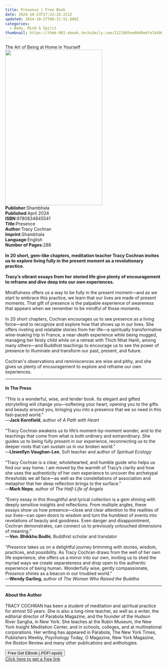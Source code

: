```yaml
---
title: Presence | Free Book
date: 2024-10-23T17:22:29.221Z
updated: 2024-10-27T00:21:51.686Z
categories:
  - Body, Mind & Spirit
thumbnail: https://thmb-001-ebook.techidaily.com/2121005ee60d0e6fa7a506eccf8cb4e56f361b938c069ae2e2cb115496dbff32.jpg
---
```

<main id="book-container">
  <div class="flex flex-col">
    <div class="book-brief flex-1 py-6 px-4 sm:p-6 md:py-10 md:px-8">
      <!-- brief-->
      <div class="book-brief-main">The Art of Being at Home in Yourself</div>
    </div>
    <div
      class="book-meta-info flex-1 grid gap-4 col-start-1 col-end-3 row-start-1 sm:mb-6 sm:grid-cols-4 lg:gap-6 lg:col-start-2 lg:row-end-6 lg:row-span-6 lg:mb-0"
    >
      <div
        class="book-meta-info-left place-content-center mt-4 p-4 text-sm leading-6 col-start-2 col-span-2 dark:text-slate-400"
      >
        <img
          class="w-full h-500 object-cover rounded-lg sm:h-255 sm:col-span-2 lg:col-span-full"
          src="https://img-001-ebook.techidaily.com/20c67b8bb4c01f0fe008ad4657c362860474b3e64329fa8e7bb899acf37a5c22.jpg"
          alt=""
          width="312"
          height="500"
        />
      </div>
      <div
        class="book-meta-info-right mt-2 col-start-1 row-start-2 col-span-3 self-center"
      >
        <!-- meta data  -->
        <div class="flex flex-col px-4 md:px-8">
          <div class="flex-1">
            <strong>Publisher</strong>:<span class="px-2">Shambhala</span>
          </div>
          <div class="flex-1">
            <strong>Published</strong>:<span class="px-2">April 2024</span>
          </div>
          <div class="flex-1">
            <strong>ISBN</strong>:<span class="px-2">9780834845541</span>
          </div>
          <div class="flex-1">
            <strong>Title</strong>:<span class="px-2">Presence</span>
          </div>
          <div class="flex-1">
            <strong>Author</strong>:<span class="px-2">Tracy Cochran</span>
          </div>
          <div class="flex-1">
            <strong>Imprint</strong>:<span class="px-2">Shambhala</span>
          </div>
          <div class="flex-1">
            <strong>Language</strong>:<span class="px-2">English</span>
          </div>
          <div class="flex-1">
            <strong>Number of Pages</strong>:<span class="px-2">288</span>
          </div>
        </div>
      </div>
    </div>
    <div class="book-description flex-1 py-6 px-4 sm:p-6 md:py-10 md:px-8">
      <div class="book-description-main">
        <div accordion-content="" id="description">
          <b
            ><br />In 20 short, gem-like chapters, meditation teacher Tracy
            Cochran invites us to explore living fully in the present moment as
            a revolutionary practice.<br /><br />Tracy’s vibrant essays from her
            storied life give plenty of encouragement to reframe and dive deep
            into our own experiences.</b
          ><br /><br />Mindfulness offers us a way to be fully in the present
          moment—and as we start to embrace this practice, we learn that our
          lives are made of present moments. That gift of presence is the
          palpable experience of awareness that appears when we remember to be
          mindful of those moments.&nbsp; &nbsp;<br /><b></b><br />In 20 short
          chapters, Cochran encourages us to see presence as a living force—and
          to recognize and explore how that shows up in our lives. She offers
          riveting and relatable stories from her life—a spiritually
          transformative wine-making trip in France, a near-death experience
          while being mugged, managing her feisty child while on a retreat with
          Thich Nhat Hanh, among many others—and Buddhist teachings to encourage
          us to see the power of presence to illuminate and transform our past,
          present, and future.&nbsp;<br /><b></b><br />Cochran's observations
          and reminiscences are wise and pithy, and she gives us plenty of
          encouragement to explore and reframe our own experiences.
        </div>
        <div class="accordion-fader"></div>
      </div>
    </div>
    <div class="book-excerpts flex-1 py-6 px-4 sm:p-6 md:py-10 md:px-8">
      <!-- excerpts-->
      <div class="book-excerpts-main">
        <hr />
        <h4 class="placeholder placeholder-heading">
          <span>In The Press</span>
        </h4>
        <p>
          “This is a wonderful, wise, and tender book. Its elegant and gifted
          storytelling will change you—softening your heart, opening you to the
          gifts and beauty around you, bringing you into a presence that we so
          need in this fast-paced world.”<br />—<b>Jack Kornfield</b>, author of
          <i>A Path with Heart</i><br /><br />“Tracy Cochran awakens us to
          life’s moment-by-moment wonder, and to the teachings that come from
          what is both ordinary and extraordinary. She guides us to being fully
          present in our experience, reconnecting us to the deeper roots that
          can sustain us in our broken world.”<br />—<b>Llewellyn Vaughan-Lee</b
          >, Sufi teacher and author of <i>Spiritual Ecology</i
          ><br /><br />“Tracy Cochran is a clear, wholehearted, and humble guide
          who helps us find our way home. I am moved by the warmth of Tracy’s
          clarity and how she uses the authenticity of her own experience to
          uncover the archetypal thresholds we all face—as well as the
          constellations of association and metaphor that her deep reflection
          brings to the surface.”<br />—<b>Mark Nepo</b>, author of
          <i>The Half-Life of Angels</i><br /><br />“Every essay in this
          thoughtful and lyrical collection is a gem shining with deeply
          sensitive insights and reflections. From multiple angles, these essays
          show us how presence—close and clear attention to the realities of our
          lives—can open doors to wisdom and turn the humblest of events into
          revelations of beauty and goodness. Even danger and disappointment,
          Cochran demonstrates, can connect us to previously untouched
          dimensions of meaning.”<br />—<b>Ven. Bhikkhu Bodhi</b>, Buddhist
          scholar and translator<br /><br />“<i>Presence</i> takes us on a
          delightful journey brimming with stories, wisdom, practices, and
          possibility. As Tracy Cochran draws from the well of her own life
          experience, she offers us a mirror into our own, inviting us to shed
          the myriad ways we create separateness and drop open to the authentic
          experience of being human. Wonderfully wise, gently compassionate,
          <i>Presence</i> shines as a beacon in our troubled world.”<br />—<b
            >Wendy Garling</b
          >, author of&nbsp;<i>The Woman Who Raised the Buddha</i>
        </p>
      </div>
    </div>
    <div class="book-about-author flex-1 py-6 px-4 sm:p-6 md:py-10 md:px-8">
      <!-- about author-->
      <div class="book-main-author-main">
        <hr />
        <h4 class="placeholder placeholder-heading">
          <span>About the Author</span>
        </h4>
        <p>
          ​TRACY COCHRAN has been a student of meditation and spiritual practice
          for almost 50 years. She is also a long-time teacher, as well as a
          writer, the editorial director of Parabola Magazine, and the founder
          of the Hudson River Sangha, in New York. She teaches at the Rubin
          Museum, the New York Insight Meditation Center, and in schools,
          colleges, and at multinational corporations. Her writing has appeared
          in Parabola, The New York Times, Publishers Weekly, Psychology Today,
          O Magazine, New York Magazine, the Boston Review and many other
          publications and anthologies.
        </p>
      </div>
    </div>
    <div class="book-free-get flex-1 py-6 px-4 sm:p-6 md:py-10 md:px-8">
      <button
        id="btn-free-get"
        class="bg-blue-500 hover:bg-blue-700 text-white font-bold py-2 px-4 rounded"
      >
        Free Get EBook (.PDF/.epub)
      </button>
      <div id="countdown-display" class="px-2 text-lg mt-2"></div>
      <a
        id="free-link"
        class="hidden bg-blue-500 hover:bg-blue-700 text-white font-bold py-2 px-4 rounded"
        href="https://www.ebooks.com/en-us/book/211132883/presence/tracy-cochran/"
        target="_blank"
        >Click here to get a free link</a
      >
    </div>
    <script>
      let countdownTime = 0;
      let countdownInterval = null;
      document
        .getElementById('btn-free-get')
        .addEventListener('click', startCountdown);
      function startCountdown() {
        countdownTime = new Date().getTime() + 60000 * 3;
        countdownInterval = setInterval(updateCountdown, 1000);
        document.getElementById('btn-free-get').disabled = true;
        document
          .getElementById('btn-free-get')
          .classList.add('bg-gray-500', 'cursor-not-allowed');
      }
      function updateCountdown() {
        let currentTime = new Date().getTime();
        let timeLeft = countdownTime - currentTime;
        let secondsLeft = Math.floor(timeLeft / 1000);
        document.getElementById('countdown-display').innerHTML =
          `Remaining time: ${secondsLeft} seconds.`;
        if (secondsLeft <= 0) {
          clearInterval(countdownInterval);
          document.getElementById('btn-free-get').classList.add('hidden');
          document.getElementById('free-link').classList.remove('hidden');
          document.getElementById('countdown-display').innerHTML = '';
        }
      }
    </script>
  </div>
</main>

<ins class="adsbygoogle"
      style="display:block"
      data-ad-client="ca-pub-7571918770474297"
      data-ad-slot="8358498916"
      data-ad-format="auto"
      data-full-width-responsive="true"></ins>
    